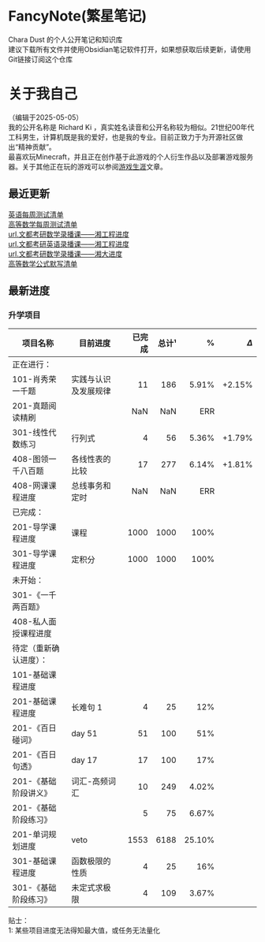 # FancyNote(繁星笔记)
Chara Dust 的个人公开笔记和知识库  
建议下载所有文件并使用Obsidian笔记软件打开，如果想获取后续更新，请使用Git链接订阅这个仓库

# 关于我自己
（编辑于2025-05-05）  
我的公开名称是 Richard Ki ，真实姓名读音和公开名称较为相似。21世纪00年代工科男生，计算机既是我的爱好，也是我的专业。目前正致力于为开源社区做出“精神贡献”。  
最喜欢玩Minecraft，并且正在创作基于此游戏的个人衍生作品以及部署游戏服务器。关于其他正在玩的游戏可以参阅[游戏生涯](log/lifeStory/game/-list.md)文章。


## 最近更新
[英语每周测试清单](./lib/englishPostgraduate/org/wendu/test/-list.md)  
[高等数学每周测试清单](./lib/mathematicsAdvanced/org/wendu/test/-list.md)  
[url.文都考研数学录播课——湘工程进度](https://pan.baidu.com/s/14VylZHRlohAtcLewGR1jug?pwd=77ji)  
[url.文都考研英语录播课——湘工程进度](https://pan.baidu.com/s/14m9Uny-li9lnu9WmUhPPkw?pwd=i3q7)  
[url.文都考研数学录播课——湘大进度](https://pan.baidu.com/s/1ZnHfaFHVUyNsymuKvKzBNA?pwd=ava3)  
[高等数学公式默写清单](./lib/mathematicsAdvanced/formulaDicNRec/-list.md)  


## 最新进度

### 升学项目

| 项目名称         | 目前进度       |  已完成 |  总计¹ |      % | $\Delta$ |
| ------------ | ---------- | ---: | ---: | -----: | -------: |
| 正在进行：        |            |      |      |        |          |
| 101-肖秀荣一千题   | 实践与认识及发展规律 |   11 |  186 |  5.91% |   +2.15% |
| 201-真题阅读精刷   |            |  NaN |  NaN |    ERR |          |
| 301-线性代数练习   | 行列式        |    4 |   56 |  5.36% |   +1.79% |
| 408-图领一千八百题  | 各线性表的比较    |   17 |  277 |  6.14% |   +1.81% |
| 408-网课课程进度   | 总线事务和定时    |  NaN |  NaN |    ERR |          |
| 已完成：         |            |      |      |        |          |
| 201-导学课程进度   | 课程         | 1000 | 1000 |   100% |          |
| 301-导学课程进度   | 定积分        | 1000 | 1000 |   100% |          |
| 未开始：         |            |      |      |        |          |
| 301-《一千两百题》  |            |      |      |        |          |
| 408-私人面授课程进度 |            |      |      |        |          |
| 待定（重新确认进度）：  |            |      |      |        |          |
| 101-基础课程进度   |            |      |      |        |          |
| 201-基础课程进度   | 长难句 1      |    4 |   25 |    12% |          |
| 201-《百日碰词》   | day 51     |   51 |  100 |    51% |          |
| 201-《百日句透》   | day 17     |   17 |  100 |    17% |          |
| 201-《基础阶段讲义》 | 词汇-高频词汇    |   10 |  249 |  4.02% |          |
| 201-《基础阶段练习》 |            |    5 |   75 |  6.67% |          |
| 201-单词规划进度   | veto       | 1553 | 6188 | 25.10% |          |
| 301-基础课程进度   | 函数极限的性质    |    4 |   25 |    16% |          |
| 301-《基础阶段练习》 | 未定式求极限     |    4 |  109 |  3.67% |          |

贴士：  
1: 某些项目进度无法得知最大值，或任务无法量化

